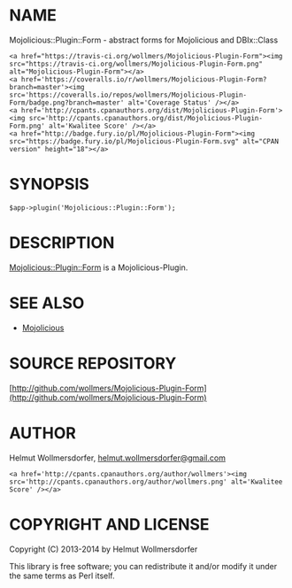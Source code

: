 # NAME

Mojolicious::Plugin::Form - abstract forms for Mojolicious and DBIx::Class

<div>

    <a href="https://travis-ci.org/wollmers/Mojolicious-Plugin-Form"><img src="https://travis-ci.org/wollmers/Mojolicious-Plugin-Form.png" alt="Mojolicious-Plugin-Form"></a>
    <a href='https://coveralls.io/r/wollmers/Mojolicious-Plugin-Form?branch=master'><img src='https://coveralls.io/repos/wollmers/Mojolicious-Plugin-Form/badge.png?branch=master' alt='Coverage Status' /></a>
    <a href='http://cpants.cpanauthors.org/dist/Mojolicious-Plugin-Form'><img src='http://cpants.cpanauthors.org/dist/Mojolicious-Plugin-Form.png' alt='Kwalitee Score' /></a>
    <a href="http://badge.fury.io/pl/Mojolicious-Plugin-Form"><img src="https://badge.fury.io/pl/Mojolicious-Plugin-Form.svg" alt="CPAN version" height="18"></a>
</div>

# SYNOPSIS

    $app->plugin('Mojolicious::Plugin::Form');

# DESCRIPTION

[Mojolicious::Plugin::Form](https://metacpan.org/pod/Mojolicious::Plugin::Form) is a Mojolicious-Plugin.

# SEE ALSO

- [Mojolicious](https://metacpan.org/pod/Mojolicious)

# SOURCE REPOSITORY

[http://github.com/wollmers/Mojolicious-Plugin-Form](http://github.com/wollmers/Mojolicious-Plugin-Form)

# AUTHOR

Helmut Wollmersdorfer, <helmut.wollmersdorfer@gmail.com>

<div>

    <a href='http://cpants.cpanauthors.org/author/wollmers'><img src='http://cpants.cpanauthors.org/author/wollmers.png' alt='Kwalitee Score' /></a>
</div>

# COPYRIGHT AND LICENSE

Copyright (C) 2013-2014 by Helmut Wollmersdorfer

This library is free software; you can redistribute it and/or modify
it under the same terms as Perl itself.
